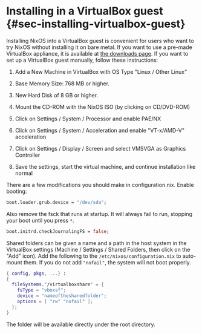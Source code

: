# Installing in a VirtualBox guest {#sec-installing-virtualbox-guest}

Installing NixOS into a VirtualBox guest is convenient for users who
want to try NixOS without installing it on bare metal. If you want to
use a pre-made VirtualBox appliance, it is available at [the downloads
page](https://nixos.org/nixos/download.html). If you want to set up a
VirtualBox guest manually, follow these instructions:

1.  Add a New Machine in VirtualBox with OS Type "Linux / Other Linux"

1.  Base Memory Size: 768 MB or higher.

1.  New Hard Disk of 8 GB or higher.

1.  Mount the CD-ROM with the NixOS ISO (by clicking on CD/DVD-ROM)

1.  Click on Settings / System / Processor and enable PAE/NX

1.  Click on Settings / System / Acceleration and enable "VT-x/AMD-V"
    acceleration

1.  Click on Settings / Display / Screen and select VMSVGA as Graphics
    Controller

1.  Save the settings, start the virtual machine, and continue
    installation like normal

There are a few modifications you should make in configuration.nix.
Enable booting:

```nix
boot.loader.grub.device = "/dev/sda";
```

Also remove the fsck that runs at startup. It will always fail to run,
stopping your boot until you press `*`.

```nix
boot.initrd.checkJournalingFS = false;
```

Shared folders can be given a name and a path in the host system in the
VirtualBox settings (Machine / Settings / Shared Folders, then click on
the "Add" icon). Add the following to the
`/etc/nixos/configuration.nix` to auto-mount them. If you do not add
`"nofail"`, the system will not boot properly.

```nix
{ config, pkgs, ...} :
{
  fileSystems."/virtualboxshare" = {
    fsType = "vboxsf";
    device = "nameofthesharedfolder";
    options = [ "rw" "nofail" ];
  };
}
```

The folder will be available directly under the root directory.
